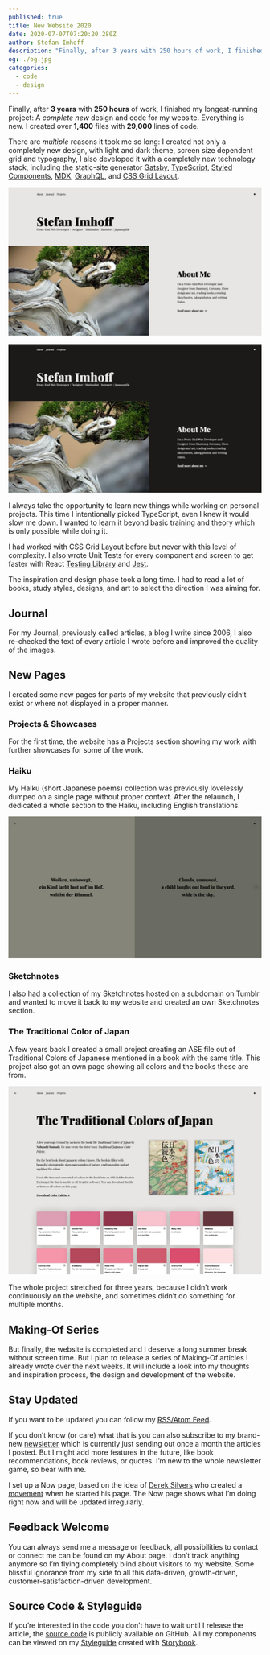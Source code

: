 ```yaml
---
published: true
title: New Website 2020
date: 2020-07-07T07:20:20.280Z
author: Stefan Imhoff
description: "Finally, after 3 years with 250 hours of work, I finished my longest-running project: A complete new design and code for my website. Everything is new. I created over 1,400 files with 29,000 lines of code."
og: ./og.jpg
categories:
  - code
  - design
---
```


Finally, after **3 years** with **250 hours** of work, I finished my longest-running project: A _complete new_ design and code for my website. Everything is new. I created over **1,400** files with **29,000** lines of code.

There are _multiple_ reasons it took me so long: I created not only a completely new design, with light and dark theme, screen size dependent grid and typography, I also developed it with a completely new technology stack, including the static-site generator [Gatsby](https://www.gatsbyjs.org/), [TypeScript](https://www.typescriptlang.org/), [Styled Components](https://styled-components.com/), [MDX](https://mdxjs.com/), [GraphQL](https://graphql.org/), and [CSS Grid Layout](https://developer.mozilla.org/en-US/docs/Web/CSS/CSS_Grid_Layout).

![Light Version Homepage](homepage-light.jpg)

![Dark Version Homepage](homepage-dark.jpg)

I always take the opportunity to learn new things while working on personal projects. This time I intentionally picked TypeScript, even I knew it would slow me down. I wanted to learn it beyond basic training and theory which is only possible while doing it.

I had worked with CSS Grid Layout before but never with this level of complexity. I also wrote Unit Tests for every component and screen to get faster with React [Testing Library](https://testing-library.com/) and [Jest](https://jestjs.io/).

The inspiration and design phase took a long time. I had to read a lot of books, study styles, designs, and art to select the direction I was aiming for.

## Journal

For my <TextLink to="/journal/">Journal</TextLink>, previously called articles, a blog I write since 2006, I also re-checked the text of every article I wrote before and improved the quality of the images.

## New Pages

I created some new pages for parts of my website that previously didn’t exist or where not displayed in a proper manner.

### Projects & Showcases

For the first time, the website has a <TextLink to="/projects/">Projects</TextLink> section showing my work with further showcases for some of the work.

### Haiku

My Haiku (short Japanese poems) collection was previously lovelessly dumped on a single page without proper context. After the relaunch, I dedicated a whole section to the <TextLink to="/haiku/">Haiku</TextLink>, including English translations.

![Haiku](haiku.jpg)

### Sketchnotes

I also had a collection of my Sketchnotes hosted on a subdomain on Tumblr and wanted to move it back to my website and created an own <TextLink to="/sketchnotes/">Sketchnotes</TextLink> section.

### The Traditional Color of Japan

A few years back I created a small project creating an ASE file out of Traditional Colors of Japanese mentioned in a book with the same title. This project also got <TextLink to="/traditional-colors-of-japan/">an own page</TextLink> showing all colors and the books these are from.

![The Traditional Colors of Japan](colors-of-japan.jpg)

The whole project stretched for three years, because I didn’t work continuously on the website, and sometimes didn’t do something for multiple months.

## Making-Of Series

But finally, the website is completed and I deserve a long summer break without screen time. But I plan to release a series of Making-Of articles I already wrote over the next weeks. It will include a look into my thoughts and inspiration process, the design and development of the website.

## Stay Updated

If you want to be updated you can follow my [RSS/Atom Feed](https://www.stefanimhoff.de/index.xml).

If you don’t know (or care) what that is you can also subscribe to my brand-new [newsletter](https://mailchi.mp/2658683a02d9/stefanimhoff) which is currently just sending out once a month the articles I posted. But I might add more features in the future, like book recommendations, book reviews, or quotes. I’m new to the whole newsletter game, so bear with me.

I set up a <TextLink to="/now/">Now</TextLink> page, based on the idea of [Derek Silvers](https://sivers.org/) who created a [movement](https://nownownow.com/) when he started his page. The Now page shows what I’m doing right now and will be updated irregularly.

## Feedback Welcome

You can always send me a message or feedback, all possibilities to contact or connect me can be found on my <TextLink to="/about/">About</TextLink> page. I don’t track anything anymore so I’m flying completely blind about visitors to my website. Some blissful ignorance from my side to all this data-driven, growth-driven, customer-satisfaction-driven development.

## Source Code & Styleguide

If you’re interested in the code you don’t have to wait until I release the article, the [source code](https://github.com/kogakure/website-gatsby-stefanimhoff.de) is publicly available on GitHub. All my components can be viewed on my [Styleguide](https://styleguide.stefanimhoff.de/) created with [Storybook](https://storybook.js.org/).
